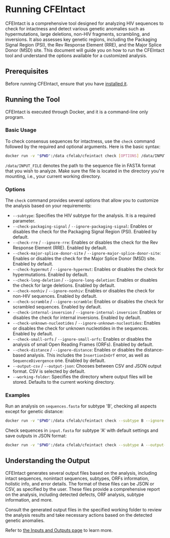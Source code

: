 
# Running CFEIntact

CFEIntact is a comprehensive tool designed for analyzing HIV sequences to check for intactness and detect various genetic anomalies such as hypermutations, large deletions, non-HIV fragments, scrambling, and inversions. It also assesses key genetic regions, including the Packaging Signal Region (PSI), the Rev Response Element (RRE), and the Major Splice Donor (MSD) site. This document will guide you on how to run the CFEIntact tool and understand the options available for a customized analysis.

## Prerequisites

Before running CFEIntact, ensure that you have [installed it](installation.md).

## Running the Tool

CFEIntact is executed through Docker, and it is a command-line only program.

### Basic Usage

To check consensus sequences for intactness, use the `check` command followed by the required and optional arguments. Here is the basic syntax:

```bash
docker run -v "$PWD":/data cfelab/cfeintact check [OPTIONS] /data/INPUT_FILE
```

`/data/INPUT_FILE` denotes the path to the sequence file in FASTA format that you wish to analyze. Make sure the file is located in the directory you're mounting, i.e., your current working directory.

### Options

The `check` command provides several options that allow you to customize the analysis based on your requirements:

- `--subtype`: Specifies the HIV subtype for the analysis. It is a required parameter.
- `--check-packaging-signal` / `--ignore-packaging-signal`: Enables or disables the check for the Packaging Signal Region (PSI). Enabled by default.
- `--check-rre` / `--ignore-rre`: Enables or disables the check for the Rev Response Element (RRE). Enabled by default.
- `--check-major-splice-donor-site` / `--ignore-major-splice-donor-site`: Enables or disables the check for the Major Splice Donor (MSD) site. Enabled by default.
- `--check-hypermut` / `--ignore-hypermut`: Enables or disables the check for hypermutations. Enabled by default.
- `--check-long-deletion` / `--ignore-long-deletion`: Enables or disables the check for large deletions. Enabled by default.
- `--check-nonhiv` / `--ignore-nonhiv`: Enables or disables the check for non-HIV sequences. Enabled by default.
- `--check-scramble` / `--ignore-scramble`: Enables or disables the check for scrambled sequences. Enabled by default.
- `--check-internal-inversion` / `--ignore-internal-inversion`: Enables or disables the check for internal inversions. Enabled by default.
- `--check-unknown-nucleotides` / `--ignore-unknown-nucleotides`: Enables or disables the check for unknown nucleotides in the sequences. Enabled by default.
- `--check-small-orfs` / `--ignore-small-orfs`: Enables or disables the analysis of small Open Reading Frames (ORFs). Enabled by default.
- `--check-distance` / `--ignore-distance`: Enables or disables the distance-based analysis. This includes the `InsertionInOrf` error, as well as `SequenceDivergence` one. Enabled by default.
- `--output-csv` / `--output-json`: Chooses between CSV and JSON output format. CSV is selected by default.
- `--working-folder`: Specifies the directory where output files will be stored. Defaults to the current working directory.

### Examples

Run an analysis on `sequences.fasta` for subtype 'B', checking all aspects except for genetic distance:

```bash
docker run -v "$PWD":/data cfelab/cfeintact check --subtype B --ignore-distance --working-folder /data /data/sequences.fasta
```

Check sequences in `input.fasta` for subtype 'A' with default settings and save outputs in JSON format:

```bash
docker run -v "$PWD":/data cfelab/cfeintact check --subtype A --output-json --working-folder /data /data/input.fasta
```

## Understanding the Output

CFEIntact generates several output files based on the analysis, including intact sequences, nonintact sequences, subtypes, ORFs information, holistic info, and error details. The format of these files can be JSON or CSV, as specified by the user. These files provide a comprehensive report on the analysis, including detected defects, ORF analysis, subtype information, and more.

Consult the generated output files in the specified working folder to review the analysis results and take necessary actions based on the detected genetic anomalies.

Refer to [the Inputs and Outputs page](io.md) to learn more.
